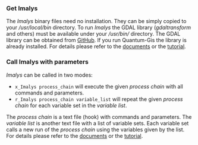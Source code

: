 ### Get Imalys

The *Imalys* binary files need no installation. They can be simply copied to your */usr/local/bin* directory. To run *Imalys* the GDAL library (*gdaltransform* and others) must be available under your */usr/bin/* directory. The GDAL library can be obtained from [GitHub](https://github.com/OSGeo/GDAL). If you run Quantum-Gis the library is already installed. For details please refer to the [documents](documents) or the [tutorial](tutorial).

### Call Imalys with parameters

*Imalys* can be called in two modes:

* `x_Imalys process_chain` will execute the given *process chain* with all commands and parameters.
* `r_Imalys process_chain variable_list` will repeat the given *process chain* for each variable set in the *variable list*.

The *process chain* is a text file (hook) with commands and parameters. The *variable list* is another text file with a list of variable sets. Each variable set calls a new run of the *process chain* using the variables given by the list. For details please refer to the [documents](documents) or the [tutorial](tutorial).

